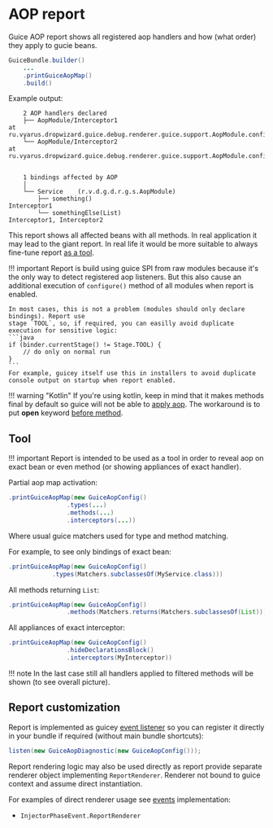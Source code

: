 # AOP report

Guice AOP report shows all registered aop handlers and how (what order) they apply to gucie beans. 

```java
GuiceBundle.builder()
    ...
    .printGuiceAopMap()     
    .build()
```     
 
Example output:

```
    2 AOP handlers declared
    ├── AopModule/Interceptor1                                                    at ru.vyarus.dropwizard.guice.debug.renderer.guice.support.AopModule.configure(AopModule.java:23)
    └── AopModule/Interceptor2                                                    at ru.vyarus.dropwizard.guice.debug.renderer.guice.support.AopModule.configure(AopModule.java:24)


    1 bindings affected by AOP
    │
    └── Service    (r.v.d.g.d.r.g.s.AopModule)
        ├── something()                                                       Interceptor1
        └── somethingElse(List)                                               Interceptor1, Interceptor2
```    

This report shows all affected beans with all methods. In real application it may lead
to the giant report. In real life it would be more suitable to always fine-tune report [as a tool](#tool).

!!! important
    Report is build using guice SPI from raw modules because it's the only way to detect 
    registered aop listeners. But this also cause an additional execution of
    `configure()` method of all modules when report is enabled.

    In most cases, this is not a problem (modules should only declare bindings). Report use
    stage `TOOL`, so, if required, you can easilly avoid duplicate execution for sensitive logic: 
    ```java
    if (binder.currentStage() != Stage.TOOL) {
        // do only on normal run
    }
    ```
    For example, guicey itself use this in installers to avoid duplicate console output on startup when report enabled.

!!! warning "Kotlin"
    If you're using kotlin, keep in mind that it makes methods final by default so guice will not
    be able to [apply aop](https://github.com/google/guice/wiki/AOP#limitations).
    The workaround is to put **open** keyword [before method](https://discuss.kotlinlang.org/t/aop-and-kotlin/685/6).  
   
## Tool

!!! important
    Report is intended to be used as a tool in order to reveal aop on exact bean or even method
    (or showing appliances of exact handler).
    
Partial aop map activation:

```java
.printGuiceAopMap(new GuiceAopConfig()
                .types(...)
                .methods(...)
                .interceptors(...))
```     

Where usual guice matchers used for type and method matching.

For example, to see only bindings of exact bean:

```java
.printGuiceAopMap(new GuiceAopConfig()
            .types(Matchers.subclassesOf(MyService.class)))
```                   

All methods returning `List`:

```java 
.printGuiceAopMap(new GuiceAopConfig()
                .methods(Matchers.returns(Matchers.subclassesOf(List))))
```         

All appliances of exact interceptor:

```java
.printGuiceAopMap(new GuiceAopConfig()
                .hideDeclarationsBlock()
                .interceptors(MyInterceptor))
```       

!!! note
    In the last case still all handlers applied to filtered methods will be shown (to see overall picture).
    
## Report customization

Report is implemented as guicey [event listener](../events.md) so you can register it directly 
in your bundle if required (without main bundle shortcuts):

```java     
listen(new GuiceAopDiagnostic(new GuiceAopConfig()));
```

Report rendering logic may also be used directly as report provide separate renderer object
implementing `ReportRenderer`. Renderer not bound to guice context and assume direct instantiation. 

For examples of direct renderer usage see [events](../events.md) implementation:

* `InjectorPhaseEvent.ReportRenderer` 